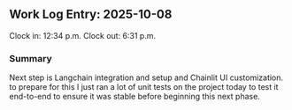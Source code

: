 ## Work Log Entry: 2025-10-08

Clock in: 12:34 p.m.
Clock out: 6:31 p.m.

### Summary

Next step is Langchain integration and setup and Chainlit UI customization. 
to prepare for this I just ran a lot of unit tests on the project today to test it end-to-end to ensure it was stable before beginning this next phase. 